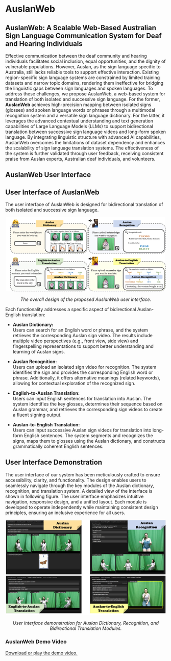 # AuslanWeb

## AuslanWeb: A Scalable Web-Based Australian Sign Language Communication System for Deaf and Hearing Individuals

Effective communication between the deaf community and hearing individuals facilitates social inclusion, equal opportunities, and the dignity of vulnerable populations.  However, Auslan, as the sign language specific to Australia, still lacks reliable tools to support effective interaction.  Existing region-specific sign language systems are constrained by limited training datasets and narrow topic domains, rendering them ineffective for bridging the linguistic gaps between sign languages and spoken languages.  To address these challenges, we propose AuslanWeb, a web-based system for translation of both isolated and successive sign language.
For the former, **AuslanWeb** achieves high-precision mapping between isolated signs (glosses) and spoken language words or phrases through a multimodal recognition system and a versatile sign language dictionary.
For the latter, it leverages the advanced contextual understanding and text generation capabilities of Large Language Models (LLMs) to support bidirectional translation between successive sign language videos and long-form spoken language.
By integrating linguistic structure with advanced AI capabilities, AuslanWeb overcomes the limitations of dataset dependency and enhances the scalability of sign language translation systems. 
The effectiveness of the system is further validated through user feedback, receiving consistent praise from Auslan experts, Australian deaf individuals, and volunteers.

## AuslanWeb User Interface

## User Interface of AuslanWeb

The user interface of AuslanWeb is designed for bidirectional translation of both isolated and successive sign language.

<p align="center">
<img src="Demo_Image/UI_Design.jpg" alt="The overall design of the proposed AuslanWeb user interface." title="The overall design of the proposed AuslanWeb user interface." width="500">
</p>

<p align="center">
  <em>The overall design of the proposed AuslanWeb user interface.</em>
</p>

Each functionality addresses a specific aspect of bidirectional Auslan-English translation:

- **Auslan Dictionary:**  
  Users can search for an English word or phrase, and the system retrieves the corresponding Auslan sign video. The results include multiple video perspectives (e.g., front view, side view) and fingerspelling representations to support better understanding and learning of Auslan signs.

- **Auslan Recognition:**  
  Users can upload an isolated sign video for recognition. The system identifies the sign and provides the corresponding English word or phrase. Additionally, it offers alternative meanings (related keywords), allowing for contextual exploration of the recognized sign.

- **English-to-Auslan Translation:**  
  Users can input English sentences for translation into Auslan. The system identifies the key glosses, determines their sequence based on Auslan grammar, and retrieves the corresponding sign videos to create a fluent signing output.

- **Auslan-to-English Translation:**  
  Users can input successive Auslan sign videos for translation into long-form English sentences. The system segments and recognizes the signs, maps them to glosses using the Auslan dictionary, and constructs grammatically coherent English sentences.


## User Interface Demonstration
The user interface of our system has been meticulously crafted to ensure accessibility, clarity, and functionality. 
The design enables users to seamlessly navigate through the key modules of the Auslan dictionary, recognition, and translation system. 
A detailed view of the interface is shown in following figure.
The user interface emphasizes intuitive navigation, responsive design, and a unified layout. 
Each module is developed to operate independently while maintaining consistent design principles, ensuring an inclusive experience for all users.

<p align="center">
<img src="Demo_Image/UI_Test.jpg" alt="Alt text" title="User interface demonstration for Auslan Dictionary, Recognition, and Bidirectional Translation Modules." width="500">
</p>

<p align="center">
  <em>User interface demonstration for Auslan Dictionary, Recognition, and Bidirectional Translation Modules.</em>
</p>

### AuslanWeb Demo Video

[Download or play the demo video.](Demo_Video/Demo.mp4)





